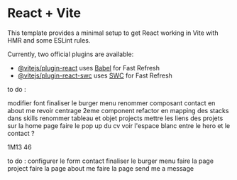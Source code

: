 # React + Vite

This template provides a minimal setup to get React working in Vite with HMR and some ESLint rules.

Currently, two official plugins are available:

- [@vitejs/plugin-react](https://github.com/vitejs/vite-plugin-react/blob/main/packages/plugin-react/README.md) uses [Babel](https://babeljs.io/) for Fast Refresh
- [@vitejs/plugin-react-swc](https://github.com/vitejs/vite-plugin-react-swc) uses [SWC](https://swc.rs/) for Fast Refresh

to do  : 


modifier font
finaliser le burger menu
renommer composant contact en about me
revoir centrage 2eme component
refactor en mapping des stacks dans skills
renommer tableau et objet projects
mettre les liens des projets sur la home page
faire le pop up du cv
voir l'espace blanc entre le hero et le contact ?

1M13 46

to do : 
configurer le form contact
finaliser le burger menu
faire la page project
faire la page about me
faire la page send me a message

